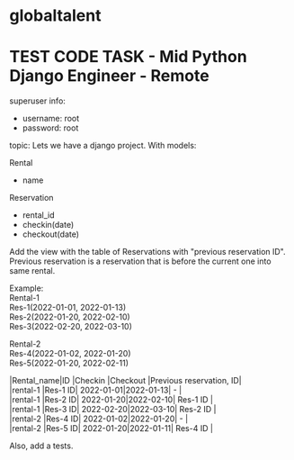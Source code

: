# globaltalent
# TEST CODE TASK - Mid Python Django Engineer - Remote

superuser info:
- username: root
- password: root

topic:
Lets we have a django project.
With models:

Rental
 - name

Reservation
- rental_id
- checkin(date)
- checkout(date)


Add the view with the table of Reservations with "previous reservation ID".
Previous reservation is a reservation that is before the current one into same
rental.


Example:<br>
Rental-1  <br>
Res-1(2022-01-01, 2022-01-13) <br>
Res-2(2022-01-20, 2022-02-10) <br>
Res-3(2022-02-20, 2022-03-10) <br>

Rental-2 <br>
Res-4(2022-01-02, 2022-01-20) <br>
Res-5(2022-01-20, 2022-02-11) <br>


|Rental_name|ID      |Checkin    |Checkout  |Previous reservation, ID| <br>
|rental-1   |Res-1 ID| 2022-01-01|2022-01-13| -                      | <br>
|rental-1   |Res-2 ID| 2022-01-20|2022-02-10| Res-1 ID               | <br>
|rental-1   |Res-3 ID| 2022-02-20|2022-03-10| Res-2 ID               | <br>
|rental-2   |Res-4 ID| 2022-01-02|2022-01-20| -                      | <br>
|rental-2   |Res-5 ID| 2022-01-20|2022-01-11| Res-4 ID               | <br>

Also, add a tests.
